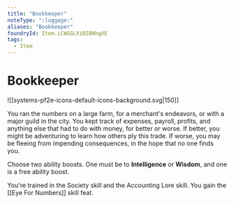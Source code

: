 ```yaml
---
title: "Bookkeeper"
noteType: ":luggage:"
aliases: "Bookkeeper"
foundryId: Item.iCWGGLXiBIBNhgXE
tags:
  - Item
---
```


# Bookkeeper
![[systems-pf2e-icons-default-icons-background.svg|150]]

You ran the numbers on a large farm, for a merchant's endeavors, or with a major guild in the city. You kept track of expenses, payroll, profits, and anything else that had to do with money, for better or worse. If better, you might be adventuring to learn how others ply this trade. If worse, you may be fleeing from impending consequences, in the hope that no one finds you.

Choose two ability boosts. One must be to **Intelligence** or **Wisdom**, and one is a free ability boost.

You're trained in the Society skill and the Accounting Lore skill. You gain the [[Eye For Numbers]] skill feat.
